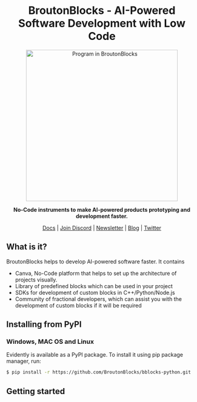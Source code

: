 <h1 align="center">BroutonBlocks - AI-Powered Software Development with Low Code  </h1>

<p align="center">
<img align="center" src="https://broutonblocks.com/img/blocks3.35b077cf.png" alt="Program in BroutonBlocks" width="400"/>
</p>
<p align="center"><b>No-Code instruments to make AI-powered products prototyping and development faster.</b></p>

<p align="center">
  <a href="">Docs</a>
  |
  <a href="">Join Discord</a>
  |
  <a href="">Newsletter</a>
  | 
  <a href="">Blog</a>
  | 
  <a href="">Twitter</a>
</p>

## What is it?
BroutonBlocks helps to develop AI-powered software faster.
It contains
 - Canva, No-Code platform that helps to set up the architecture of projects visually.
 - Library of predefined blocks which can be used in your project
 - SDKs for development of custom blocks in C++/Python/Node.js
 - Community of fractional developers, which can assist you with the development of custom blocks if it will be required


## Installing from PyPI
### Windows, MAC OS and Linux
Evidently is available as a PyPI package. To install it using pip package manager, run:
```sh
$ pip install -r https://github.com/BroutonBlocks/bblocks-python.git
```

## Getting started

